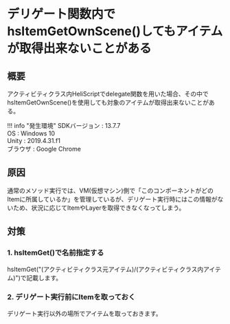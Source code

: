 # デリゲート関数内でhsItemGetOwnScene()してもアイテムが取得出来ないことがある

## 概要

アクティビティクラス内HeliScriptでdelegate関数を用いた場合、その中でhsItemGetOwnScene()を使用しても対象のアイテムが取得出来ないことがある。

!!! info "発生環境"
    SDKバージョン : 13.7.7 <br>
    OS : Windows 10 <br>
    Unity : 2019.4.31.f1 <br> 
    ブラウザ : Google Chrome

## 原因

通常のメソッド実行では、VM(仮想マシン)側で「このコンポーネントがどのItemに所属しているか」を管理しているが、デリゲート実行時にはこの情報がないため、状況に応じてItemやLayerを取得できなくなってしまう。

## 対策

### 1. hsItemGet()で名前指定する
hsItemGet("(アクティビティクラス元アイテム)/(アクティビティクラス内アイテム)")で記載します。

### 2. デリゲート実行前にItemを取っておく
デリゲート実行以外の場所でアイテムを取っておきます。
